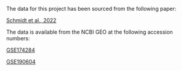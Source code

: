 The data for this project has been sourced from the following paper:

[Schmidt et al., 2022](https://www.science.org/doi/10.1126/science.abj4008)

The data is available from the NCBI GEO at the following accession numbers:

[GSE174284](https://www.ncbi.nlm.nih.gov/geo/query/acc.cgi?acc=GSE174284)

[GSE190604](https://www.ncbi.nlm.nih.gov/geo/query/acc.cgi)
